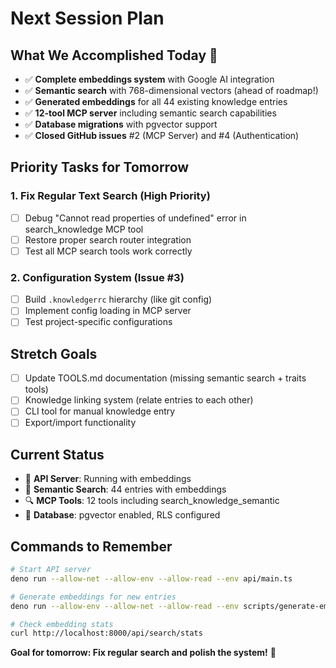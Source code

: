# Next Session Plan

## What We Accomplished Today 🎉
- ✅ **Complete embeddings system** with Google AI integration
- ✅ **Semantic search** with 768-dimensional vectors (ahead of roadmap!)
- ✅ **Generated embeddings** for all 44 existing knowledge entries
- ✅ **12-tool MCP server** including semantic search capabilities
- ✅ **Database migrations** with pgvector support
- ✅ **Closed GitHub issues** #2 (MCP Server) and #4 (Authentication)

## Priority Tasks for Tomorrow

### 1. Fix Regular Text Search (High Priority)
- [ ] Debug "Cannot read properties of undefined" error in search_knowledge MCP tool
- [ ] Restore proper search router integration
- [ ] Test all MCP search tools work correctly

### 2. Configuration System (Issue #3)
- [ ] Build `.knowledgerrc` hierarchy (like git config)
- [ ] Implement config loading in MCP server
- [ ] Test project-specific configurations

## Stretch Goals
- [ ] Update TOOLS.md documentation (missing semantic search + traits tools)
- [ ] Knowledge linking system (relate entries to each other)
- [ ] CLI tool for manual knowledge entry
- [ ] Export/import functionality

## Current Status
- 🚀 **API Server**: Running with embeddings
- 🧠 **Semantic Search**: 44 entries with embeddings
- 🔍 **MCP Tools**: 12 tools including search_knowledge_semantic
- 📁 **Database**: pgvector enabled, RLS configured

## Commands to Remember
```bash
# Start API server
deno run --allow-net --allow-env --allow-read --env api/main.ts

# Generate embeddings for new entries
deno run --allow-env --allow-net --allow-read --env scripts/generate-embeddings.ts

# Check embedding stats
curl http://localhost:8000/api/search/stats
```

**Goal for tomorrow: Fix regular search and polish the system!** 🎯
